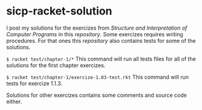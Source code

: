 # sicp-racket-solution

I post my solutions for the exercizes from
*Structure and Interpretation of Computer Programs*
in this _repository_. Some exercizes requires writing
procedures. For that ones this _repository_ also contains
tests for some of the solutions. 

`$ racket test/chapter-1/*`
This command will run all tests files for all of the
solutions for the first chapter exercizes.

`$ racket test/chapter-1/exercize-1.03-test.rkt`
This command will run tests for exercize 1.1.3.

Solutions for other exercizes contains some comments and
source code either.

